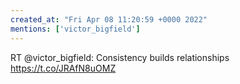 ```yaml
---
created_at: "Fri Apr 08 11:20:59 +0000 2022"
mentions: ['victor_bigfield']
---
```


RT @victor_bigfield: Consistency builds relationships https://t.co/JRAfN8uOMZ